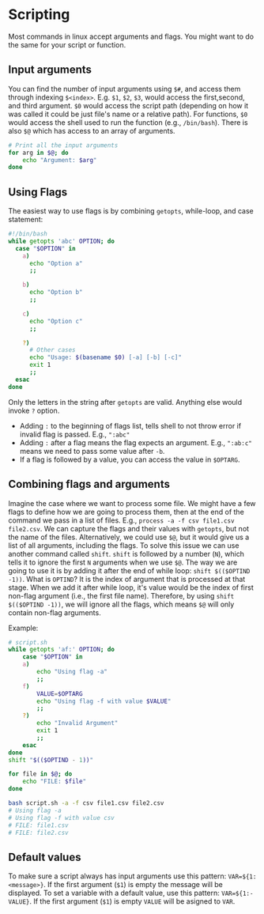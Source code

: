 # Scripting

Most commands in linux accept arguments and flags. You might want to do the same for your script or function.

## Input arguments

You can find the number of input arguments using `$#`, and access them through indexing `$<index>`. E.g. `$1`, `$2`, `$3`,  would access the first,second, and third argument. `$0` would access the script path (depending on how it was called it could be just file's name or a relative path). For functions, `$0` would access the shell used to run the function (e.g., `/bin/bash`).
There is also `$@` which has access to an array of arguments.

```bash
# Print all the input arguments
for arg in $@; do
    echo "Argument: $arg"
done
```

## Using Flags

The easiest way to use flags is by combining `getopts`, while-loop, and case statement:

```bash
#!/bin/bash
while getopts 'abc' OPTION; do
  case "$OPTION" in 
    a) 
      echo "Option a"
      ;;

    b)
      echo "Option b"
      ;;

    c)
      echo "Option c"
      ;;

    ?) 
      # Other cases
      echo "Usage: $(basename $0) [-a] [-b] [-c]"
      exit 1
      ;;
  esac
done
```

Only the letters in the string after `getopts` are valid. Anything else would invoke `?` option.

- Adding `:` to the beginning of flags list, tells shell to not throw error if invalid flag is passed. E.g., `":abc"`
- Adding `:` after a flag means the flag expects an argument. E.g., `":ab:c"` means we need to pass some value after `-b`.
- If a flag is followed by a value, you can access the value in `$OPTARG`.

## Combining flags and arguments

Imagine the case where we want to process some file. We might have a few flags to define how we are going to process them, then at the end of the command we pass in a list of files. E.g., `process -a -f csv file1.csv file2.csv`. We can capture the flags and their values with `getopts`, but not the name of the files. Alternatively, we could use `$@`, but it would give us a list of all arguments, including the flags. To solve this issue we can use another command called `shift`. `shift` is followed by a number (`N`), which tells it to ignore the first `N` arguments when we use `$@`. The way we are going to use it is by adding it after the end of while loop: `shift $(($OPTIND -1))`.
What is `OPTIND`? It is the index of argument that is processed at that stage. When we add it after while loop, it's value would be the index of first non-flag argument (i.e., the first file name).
Therefore, by using `shift $(($OPTIND -1))`, we will ignore all the flags, which means `$@` will only contain non-flag arguments.

Example:

```bash
# script.sh
while getopts 'af:' OPTION; do
    case "$OPTION" in
    a)
        echo "Using flag -a"
        ;;
    f)
        VALUE=$OPTARG
        echo "Using flag -f with value $VALUE"
        ;;
    ?)
        echo "Invalid Argument"
        exit 1
        ;;
    esac
done
shift "$(($OPTIND - 1))"

for file in $@; do
    echo "FILE: $file"
done
```

```bash
bash script.sh -a -f csv file1.csv file2.csv
# Using flag -a
# Using flag -f with value csv
# FILE: file1.csv
# FILE: file2.csv
```

## Default values

To make sure a script always has input arguments use this pattern: `VAR=${1:<message>}`. If the first argument (`$1`) is empty the message will be displayed.
To set a variable with a default value, use this pattern: `VAR=${1:-VALUE}`. If the first argument (`$1`) is empty `VALUE` will be asigned to `VAR`.
